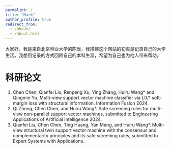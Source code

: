 ```yaml
---
permalink: /
title: "Mark"
author_profile: true
redirect_from: 
  - /about/
  - /about.html
---
```


大家好，我是来自北京林业大学的陈辰，我搭建这个网站的初衷是记录自己的大学生活。我想用记录的方式回顾自己的本科生涯，希望为自己也为他人带来帮助。

# 科研论文

1. Chen Chen, Qianfei Liu, Renpeng Xu, Ying Zhang, Huiru Wang* and Qingmin Yu. Multi-view support vector machine classifier via L0/1 soft-margin loss with structural information. Information Fusion 2024.
2. Qi Zhong, Chen Chen, and Huiru Wang*. Safe screening rules for multi-view non-parallel support vector machines, submitted to Engineering Applications of Artificial Intelligence 2024.
3. Qianfei Liu, Chen Chen, Ting Huang, Yan Meng, and Huiru Wang*. Multi-view structural twin support vector machine with the consensus and complementarity principles and its safe screening rules, submitted to Expert Systems with Applications.





